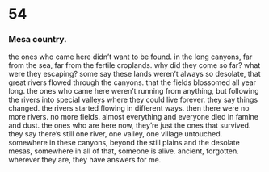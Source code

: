 # 54

### Mesa country.

the ones who came here didn’t want to be found. in the long canyons, far from the sea, far from the fertile croplands. why did they come so far? what were they escaping? some say these lands weren’t always so desolate, that great rivers flowed through the canyons. that the fields blossomed all year long. the ones who came here weren’t running from anything, but following the rivers into special valleys where they could live forever. they say things changed. the rivers started flowing in different ways. then there were no more rivers. no more fields. almost everything and everyone died in famine and dust. the ones who are here now, they’re just the ones that survived. they say there’s still one river, one valley, one village untouched. somewhere in these canyons, beyond the still plains and the desolate mesas, somewhere in all of that, someone is alive. ancient, forgotten. wherever they are, they have answers for me. 